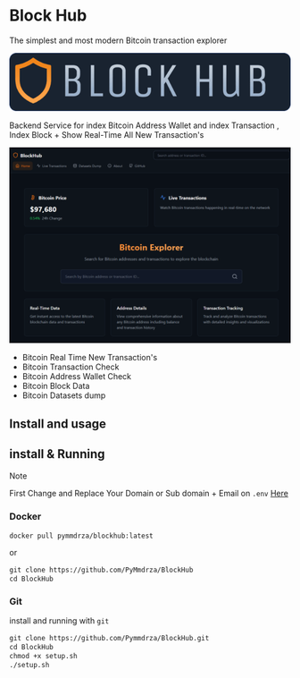 # Block Hub 

The simplest and most modern Bitcoin transaction explorer


![blockhub Bitcoin explorer backend service](/.github/logo-header.png)

Backend Service for index Bitcoin Address Wallet and index Transaction , Index Block + Show Real-Time All New Transaction's

![screenshot from blockhub bitcoin backend service explorer](/.github/Screenshot_main.png)


- Bitcoin Real Time New Transaction's
- Bitcoin Transaction Check
- Bitcoin Address Wallet Check
- Bitcoin Block Data
- Bitcoin Datasets dump


## Install and usage

## install & Running

> [!NOTE]
> First Change and Replace Your Domain or Sub domain + Email on `.env` [Here](../.env)


### Docker

```shell
docker pull pymmdrza/blockhub:latest
```

or 

```shell
git clone https://github.com/PyMmdrza/BlockHub
cd BlockHub

```


### Git 

install and running with `git`

```shell
git clone https://github.com/Pymmdrza/BlockHub.git
cd BlockHub
chmod +x setup.sh
./setup.sh
```


